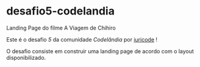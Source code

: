 # desafio5-codelandia

Landing Page do filme A Viagem de Chihiro

Este é o desafio *5* da comunidade *Codelândia* por [iuricode](https://github.com/iuricode) !

O desafio consiste em construir uma landing page de acordo com o layout disponibilizado.


